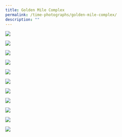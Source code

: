 ```yaml
---
title: Golden Mile Complex
permalink: /time-photographs/golden-mile-complex/
description: ""
---
```

![](/images/Golden%20Mile%20%20Complex%20Former%20Site%20Map.jpg)

![](/images/Golden%20Mile%20Complex%20Elevation.jpg)

![](/images/Golden%20Mile%20Complex%20Layout%20Plan.jpg)

![](/images/golden-mile-timeline-1.JPG)

![](/images/golden-mile-timeline-2.JPG)

![](/images/golden-mile-timeline-3.JPG)

![](/images/golden-mile-timeline-4.JPG)

![](/images/golden-mile-timeline-5.jpg)

![](/images/golden-mile-timeline-6.jpg)

![](/images/golden-mile-timeline-7.jpg)

![](/images/golden-mile-timeline-8.jpg)